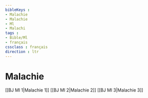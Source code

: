 ```yaml
---
bibleKeys : 
- Malachie
- Malachie
- Ml
- Malachi
tags : 
- Bible/Ml
- français
cssclass : français
direction : ltr
---
```


# Malachie

[[BJ Ml 1|Malachie 1]]
[[BJ Ml 2|Malachie 2]]
[[BJ Ml 3|Malachie 3]]
